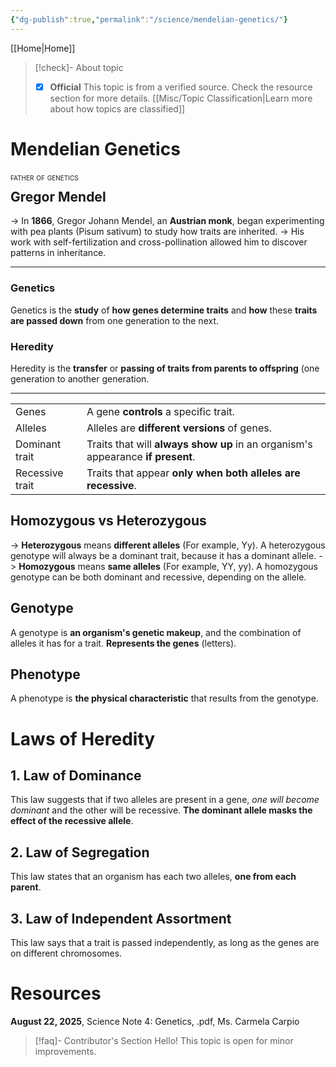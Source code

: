 ```yaml
---
{"dg-publish":true,"permalink":"/science/mendelian-genetics/"}
---
```



[[Home\|Home]]

>[!check]- About topic
>- [X] **Official**
>This topic is from a verified source. Check the resource section for more details.
>[[Misc/Topic Classification\|Learn more about how topics are classified]]
# Mendelian Genetics

<div style="font-variant: small-caps; margin-bottom: -18px;">father of genetics</div>

## Gregor Mendel
-> In **1866**, Gregor Johann Mendel, an **Austrian monk**, began experimenting with pea plants (Pisum sativum) to study how traits are inherited.
-> His work with self-fertilization and cross-pollination allowed him to discover patterns in inheritance.

***

### Genetics
Genetics is the **study** of **how genes determine traits** and **how** these **traits are passed down** from one generation to the next.

### Heredity 
Heredity is the **transfer** or **passing of traits from parents to offspring** (one generation to another generation.

***

|                 |                                                                                 |
| --------------- | ------------------------------------------------------------------------------- |
| Genes           | A gene **controls** a specific trait.                                           |
| Alleles         | Alleles are **different versions** of genes.                                    |
| Dominant trait  | Traits that will **always show up** in an organism's appearance **if present**. |
| Recessive trait | Traits that appear **only when both alleles are recessive**.                    |

## Homozygous vs Heterozygous
-> **Heterozygous** means **different alleles** (For example, Yy). A heterozygous genotype will always be a dominant trait, because it has a dominant allele.
-> **Homozygous** means **same alleles** (For example, YY, yy). A homozygous genotype can be both dominant and recessive, depending on the allele.

## Genotype
A genotype is **an organism's genetic makeup**, and the combination of alleles it has for a trait. **Represents the genes** (letters).

## Phenotype
A phenotype is **the physical characteristic** that results from the genotype.

# Laws of Heredity

## 1. Law of Dominance
This law suggests that if two alleles are present in a gene, *one will become dominant* and the other will be recessive. **The dominant allele masks the effect of the recessive allele**.

## 2. Law of Segregation
This law states that an organism has each two alleles, **one from each parent**.

## 3. Law of Independent Assortment
This law says that a trait is passed independently, as long as the genes are on different chromosomes.

# Resources
**August 22, 2025**, Science Note 4: Genetics, .pdf, Ms. Carmela Carpio

>[!faq]- Contributor's Section
>Hello! This topic is open for minor improvements.